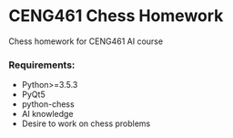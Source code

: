# CENG461 Chess Homework
Chess homework for CENG461 AI course

### Requirements:
* Python>=3.5.3
* PyQt5
* python-chess
* AI knowledge
* Desire to work on chess problems
